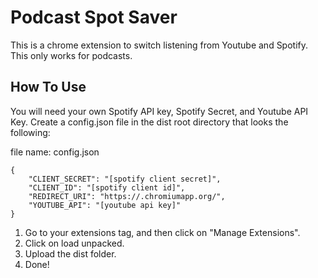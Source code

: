 # Podcast Spot Saver

This is a chrome extension to switch listening from Youtube and Spotify. This only works for podcasts.

## How To Use
You will need your own Spotify API key, Spotify Secret, and Youtube API Key. Create a config.json file in the dist root directory that looks the following:

file name: config.json
```
{
    "CLIENT_SECRET": "[spotify client secret]",
    "CLIENT_ID": "[spotify client id]",
    "REDIRECT_URI": "https://.chromiumapp.org/",
    "YOUTUBE_API": "[youtube api key]"
}

```

1. Go to your extensions tag, and then click on "Manage Extensions". 
2. Click on load unpacked. 
3. Upload the dist folder.
4. Done!
